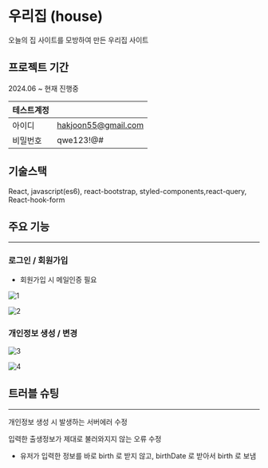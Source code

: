 # 우리집 (house)

오늘의 집 사이트를 모방하여 만든 우리집 사이트




## 프로젝트 기간

 2024.06 ~ 현재 진행중

| 테스트계정 |  |
| --- | --- |
| 아이디 | hakjoon55@gmail.com |
| 비밀번호 | qwe123!@# |

## 기술스택


React, javascript(es6), react-bootstrap, styled-components,react-query, React-hook-form

## 주요 기능

---

### 로그인 / 회원가입

- 회원가입 시 메일인증 필요

![1](https://github.com/user-attachments/assets/db084c96-3e2a-41dc-9a08-44d14f9086f4)

![2](https://github.com/user-attachments/assets/b1787f40-9398-491b-bf57-397ff2c1d623)

### 개인정보 생성 / 변경

![3](https://github.com/user-attachments/assets/10422bea-4060-494a-8abc-326aa5c5dde0)

![4](https://github.com/user-attachments/assets/0b21281f-cb4b-41fc-910a-9bb0e7b51882)

## 트러블 슈팅

---

개인정보 생성 시 발생하는 서버에러 수정

입력한 출생정보가 제대로 불러와지지 않는 오류 수정

- 유저가 입력한 정보를 바로 birth 로 받지 않고, birthDate 로 받아서 birth 로 보냄
